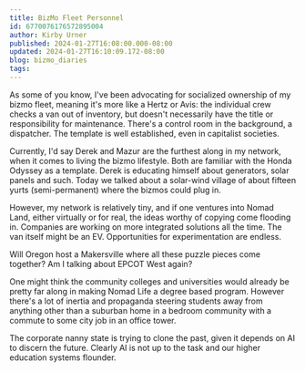 ```yaml
---
title: BizMo Fleet Personnel
id: 6770076176572895004
author: Kirby Urner
published: 2024-01-27T16:08:00.000-08:00
updated: 2024-01-27T16:10:09.172-08:00
blog: bizmo_diaries
tags: 
---
```


As some of you know, I've been advocating for socialized ownership of my bizmo fleet, meaning it's more like a Hertz or Avis: the individual crew checks a van out of inventory, but doesn't necessarily have the title or responsibility for maintenance. There's a control room in the background, a dispatcher. The template is well established, even in capitalist societies.

Currently, I'd say Derek and Mazur are the furthest along in my network, when it comes to living the bizmo lifestyle. Both are familiar with the Honda Odyssey as a template. Derek is educating himself about generators, solar panels and such. Today we talked about a solar-wind village of about fifteen yurts (semi-permanent) where the bizmos could plug in.

However, my network is relatively tiny, and if one ventures into Nomad Land, either virtually or for real, the ideas worthy of copying come flooding in. Companies are working on more integrated solutions all the time. The van itself might be an EV. Opportunities for experimentation are endless.

Will Oregon host a Makersville where all these puzzle pieces come together? Am I talking about EPCOT West again?

One might think the community colleges and universities would already be pretty far along in making Nomad Life a degree based program. However there's a lot of inertia and propaganda steering students away from anything other than a suburban home in a bedroom community with a commute to some city job in an office tower.  

The corporate nanny state is trying to clone the past, given it depends on AI to discern the future. Clearly AI is not up to the task and our higher education systems flounder.